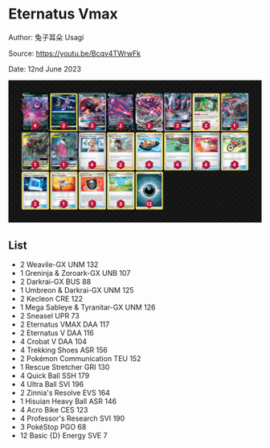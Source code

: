 # Eternatus Vmax

Author: 兔子耳朵 Usagi

Source: <https://youtu.be/Bcqv4TWrwFk>

Date: 12nd June 2023

![decklist](../../images/SVI/Eternatus%20Vmax/3-%20Eternatus%20Vmax.png)

## List

* 2 Weavile-GX UNM 132
* 1 Greninja & Zoroark-GX UNB 107
* 2 Darkrai-GX BUS 88
* 1 Umbreon & Darkrai-GX UNM 125
* 2 Kecleon CRE 122
* 1 Mega Sableye & Tyranitar-GX UNM 126
* 2 Sneasel UPR 73
* 2 Eternatus VMAX DAA 117
* 2 Eternatus V DAA 116
* 4 Crobat V DAA 104
* 4 Trekking Shoes ASR 156
* 2 Pokémon Communication TEU 152
* 1 Rescue Stretcher GRI 130
* 4 Quick Ball SSH 179
* 4 Ultra Ball SVI 196
* 2 Zinnia's Resolve EVS 164
* 1 Hisuian Heavy Ball ASR 146
* 4 Acro Bike CES 123
* 4 Professor's Research SVI 190
* 3 PokéStop PGO 68
* 12 Basic {D} Energy SVE 7
